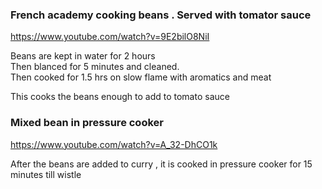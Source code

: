 
### French academy cooking beans . Served with tomator sauce
https://www.youtube.com/watch?v=9E2bilO8NiI  

Beans are kept in water for 2 hours  
Then blanced for 5 minutes and cleaned.  
Then cooked for 1.5 hrs on slow flame with aromatics and meat  

This cooks the beans enough to add to tomato sauce   


### Mixed bean in pressure cooker
https://www.youtube.com/watch?v=A_32-DhCO1k  

After the beans are added to curry , it is cooked in pressure cooker for 15 minutes till wistle 
